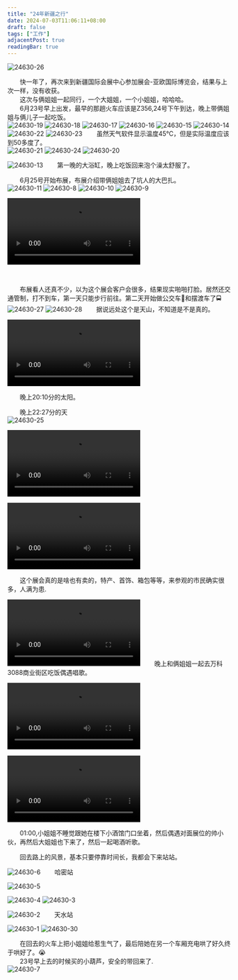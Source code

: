 ```yaml
---
title: "24年新疆之行"
date: 2024-07-03T11:06:11+08:00
draft: false
tags: ["工作"]
adjacentPost: true
readingBar: true
---
```

![24630-26](https://cdn.jsdelivr.net/gh/tosspi/picx-images-hosting@master/24630-26.58h8setby1.jpg)


&emsp;&emsp;快一年了，再次来到新疆国际会展中心参加展会-亚欧国际博览会，结果与上次一样，没有收获。<br>
&emsp;&emsp;这次与俩姐姐一起同行，一个大姐姐，一个小姐姐，哈哈哈。<br>
&emsp;&emsp;6月23号早上出发，最早的那趟火车应该是Z356,24号下午到达，晚上带俩姐姐与俩儿子一起吃饭。<br>
![24630-19](https://cdn.jsdelivr.net/gh/tosspi/picx-images-hosting@master/24630-19.839wy78ilt.jpg)
![24630-18](https://cdn.jsdelivr.net/gh/tosspi/picx-images-hosting@master/24630-18.wifkva0au.jpg)
![24630-17](https://cdn.jsdelivr.net/gh/tosspi/picx-images-hosting@master/24630-17.77dfiqyu41.jpg)
![24630-16](https://cdn.jsdelivr.net/gh/tosspi/picx-images-hosting@master/24630-16.7p60umh95.jpg)
![24630-15](https://cdn.jsdelivr.net/gh/tosspi/picx-images-hosting@master/24630-15.3go9xi9yv0.jpg)
![24630-14](https://cdn.jsdelivr.net/gh/tosspi/picx-images-hosting@master/24630-14.92q0bdb9nk.jpg)
![24630-22](https://cdn.jsdelivr.net/gh/tosspi/picx-images-hosting@master/24630-22.41xxjt4faq.jpg)
![24630-23](https://cdn.jsdelivr.net/gh/tosspi/picx-images-hosting@master/24630-23.7ljv9m7533.jpg)
&emsp;&emsp;虽然天气软件显示温度45°C，但是实际温度应该到50多度了。<br>
![24630-21](https://cdn.jsdelivr.net/gh/tosspi/picx-images-hosting@master/24630-21.60u4a59xll.jpg)
![24630-24](https://cdn.jsdelivr.net/gh/tosspi/picx-images-hosting@master/24630-24.4uat1jl11n.jpg)
![24630-20](https://cdn.jsdelivr.net/gh/tosspi/picx-images-hosting@master/24630-20.1ovb2lqm2u.jpg)

![24630-13](https://cdn.jsdelivr.net/gh/tosspi/picx-images-hosting@master/24630-13.pic.6wqlpljlvs.jpg)
&emsp;&emsp;第一晚的大浴缸，晚上吃饭回来泡个澡太舒服了。<br>

&emsp;&emsp;6月25号开始布展，布展介绍带俩姐姐去了坑人的大巴扎。<br>
![24630-11](https://cdn.jsdelivr.net/gh/tosspi/picx-images-hosting@master/24630-11.7p3h7c07j7.jpg)
![24630-8](https://cdn.jsdelivr.net/gh/tosspi/picx-images-hosting@master/24630-8.4xuez9e3de.jpg)
![24630-10](https://cdn.jsdelivr.net/gh/tosspi/picx-images-hosting@master/24630-10.8dwqrcnqic.jpg)
![24630-9](https://cdn.jsdelivr.net/gh/tosspi/picx-images-hosting@master/24630-9.5c0uq4me9t.jpg)

<video src="https://cdn.jsdelivr.net/gh/tosspi/mumu@main/uPic/2473-8.mp4" controls></video>

<br>


&emsp;&emsp;布展看人还真不少，以为这个展会客户会很多，结果现实啪啪打脸。居然还交通管制，打不到车，第一天只能步行前往。第二天开始做公交车🚌和摆渡车了🚍<br>
![24630-27](https://cdn.jsdelivr.net/gh/tosspi/picx-images-hosting@master/24630-27.6bgy3ap5tw.jpg)
![24630-28](https://cdn.jsdelivr.net/gh/tosspi/picx-images-hosting@master/24630-28.1sex0bjowh.jpg)
&emsp;&emsp;据说远处这个是天山，不知道是不是真的。<br>

<video src="https://cdn.jsdelivr.net/gh/tosspi/mumu@main/uPic/2473-7.mp4" controls></video>

&emsp;&emsp;晚上20:10分的太阳。<br>

&emsp;&emsp;晚上22:27分的天<br>
![24630-25](https://cdn.jsdelivr.net/gh/tosspi/picx-images-hosting@master/24630-25.3rb3qnp76i.jpg)

<video src="https://cdn.jsdelivr.net/gh/tosspi/mumu@main/uPic/2473-3.mp4" controls></video>

<video src="https://cdn.jsdelivr.net/gh/tosspi/mumu@main/uPic/2473-6.mp4" controls></video>

&emsp;&emsp;这个展会真的是啥也有卖的，特产、首饰、箱包等等，来参观的市民确实很多，人满为患.<br>

<video src="https://cdn.jsdelivr.net/gh/tosspi/mumu@main/uPic/2473-5.mp4" controls></video>
&emsp;&emsp;晚上和俩姐姐一起去万科3088商业街区吃饭偶遇唱歌。<br>

<video src="https://cdn.jsdelivr.net/gh/tosspi/mumu@main/uPic/2473-1.mp4" controls></video>

<video src="https://cdn.jsdelivr.net/gh/tosspi/mumu@main/uPic/2473-2.mp4" controls></video>

&emsp;&emsp;01:00,小姐姐不睡觉跟她在楼下小酒馆门口坐着，然后偶遇对面展位的帅小伙，再然后大姐姐也下来了，然后一起喝酒听歌。<br>


&emsp;&emsp;回去路上的风景，基本只要停靠时间长，我都会下来站站。<br>


![24630-6](https://cdn.jsdelivr.net/gh/tosspi/picx-images-hosting@master/24630-6.1lbp4vxiyg.jpg)
&emsp;&emsp;哈密站
<br>

![24630-5](https://cdn.jsdelivr.net/gh/tosspi/picx-images-hosting@master/24630-5.7egne6kz5f.jpg)
<br>

![24630-4](https://cdn.jsdelivr.net/gh/tosspi/picx-images-hosting@master/24630-4.45k34te3e.jpg)
![24630-3](https://cdn.jsdelivr.net/gh/tosspi/picx-images-hosting@master/24630-3.1ovb2lqlg5.jpg)
<br>

![24630-2](https://cdn.jsdelivr.net/gh/tosspi/picx-images-hosting@master/24630-2.60u4a59wvk.jpg)
&emsp;&emsp;天水站
<br>

![24630-1](https://cdn.jsdelivr.net/gh/tosspi/picx-images-hosting@master/24630-1.92q0bdb8zz.jpg)
![24630-30](https://cdn.jsdelivr.net/gh/tosspi/picx-images-hosting@master/24630-30.2a4yowl2i8.jpg)
<br>

&emsp;&emsp;在回去的火车上把小姐姐给惹生气了，最后陪她在另一个车厢充电哄了好久终于哄好了。😭<br>
&emsp;&emsp;23号早上去的时候买的小葫芦，安全的带回来了.<br>
![24630-7](https://cdn.jsdelivr.net/gh/tosspi/picx-images-hosting@master/24630-7.7egne6kz8e.jpg)


